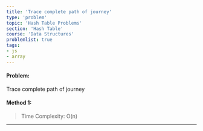 ```yaml
---
title: 'Trace complete path of journey'
type: 'problem'
topic: 'Hash Table Problems'
section: 'Hash Table'
course: 'Data Structures'
problemlist: true
tags:
- js
- array
---
```

#### Problem:
Trace complete path of journey

#### Method 1:

> Time Complexity: O(n)


---

